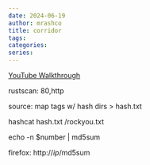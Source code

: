 ```yaml
---
date: 2024-06-19
author: mrashco
title: corridor
tags: 
categories: 
series:
---
```

[YouTube Walkthrough](https://youtu.be/iH_zf7Vvark)

rustscan: 80,http

source: map tags w/ hash dirs > hash.txt

hashcat hash.txt /rockyou.txt

echo -n $number | md5sum

firefox: http://$ip/$md5sum